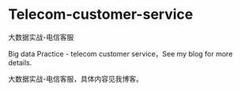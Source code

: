 # Telecom-customer-service
大数据实战-电信客服

Big data Practice - telecom customer service，See my blog for more details.

大数据实战-电信客服，具体内容见我博客。
